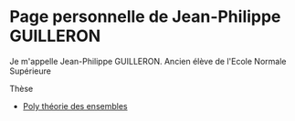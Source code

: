 # Page personnelle de Jean-Philippe GUILLERON

Je m'appelle Jean-Philippe GUILLERON. Ancien élève de l'Ecole Normale Supérieure 

Thèse 


- [Poly théorie des ensembles](files/Ensembles_applications.pdf)
